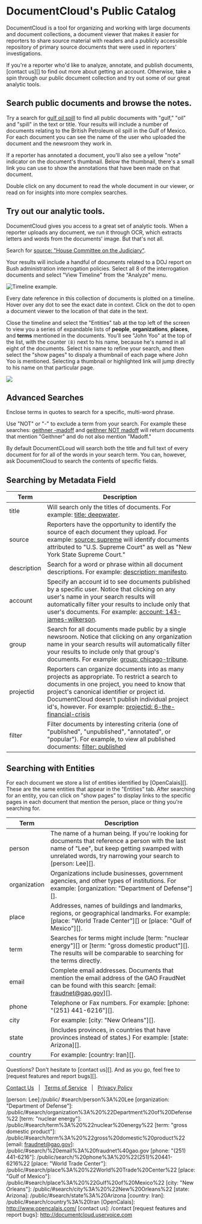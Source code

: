 # DocumentCloud's Public Catalog

DocumentCloud is a tool for organizing and working with large documents and document collections, a document viewer that makes it easier for reporters to share source material with readers and a publicly accessible repository of primary source documents that were used in reporters' investigations. 

If you're a reporter who'd like to analyze, annotate, and publish documents, [contact us][] to find out more about getting an account. Otherwise, take a spin through our public document collection and try out some of our great analytic tools.

## Search public documents and browse the notes.

Try a search for [gulf oil spill][] to find all public documents with "gulf," "oil" and "spill" in the text or title. Your results will include a number of documents relating to the British Petroleum oil spill in the Gulf of Mexico.  For each document you can see the name of the user who uploaded the document and the newsroom they work in.

If a reporter has annotated a document, you'll also see a yellow "note" indicator on the document's thumbnail. Below the thumbnail, there's a small link you can use to show the annotations that have been made on that document. 

Double click on any document to read the whole document in our viewer, or read on for insights into more complex searches. 

## Try out our analytic tools.

DocumentCloud gives you access to a great set of analytic tools. When a reporter uploads any document, we run it through OCR, which extracts letters and words from the documents' image. But that's not all. 
 
Search for [source: "House Committee on the Judiciary"][].
 
Your results will include a handful of documents related to a DOJ report on Bush administration interrogation policies. Select all 8 of the interrogation documents and select "View Timeline" from the "Analyze" menu.

<img src="/images/help/timeline.jpg" class="full_line" alt="Timeline example." />

Every date reference in this collection of documents is plotted on a timeline. Hover over any dot to see the exact date in context. Click on the dot to open a document viewer to the location of that date in the text.

Close the timeline and select the "Entities" tab at the top left of the screen to view you a series of expandable lists of **people**, **organizations**, **places**, and **terms** mentioned in the documents. You'll see "John Yoo" at the top of the list, with the counter `(8)` next to his name, because he's named in all eight of the documents. Select his name to refine your search, and then select the "show pages" to dispaly a thumbnail of each page where John Yoo is mentioned. Selecting a thumbnail or highlighted link will jump directly to his name on that particular page.

<img src="/images/help/show_pages.png" class="full_line" />

## Advanced Searches

Enclose terms in quotes to search for a specific, multi-word phrase.  

Use "NOT" or "-" to exclude a term from your search. For example these searches: [geithner -madoff][] and [geithner NOT madoff][] will return documents that mention "Geithner" and do not also mention "Madoff." 

By default DocumentCLoud will search both the title and full text of every document for for all of the words in your search term. You can, however, ask DocumentCloud to search the contents of specific fields. 


## Searching by Metadata Field
   
Term                        | Description 
----------------------------|---------------------
title                       | Will search only the titles of documents. For example: [title: deepwater][].
source                      | Reporters have the opportunity to identify the source of each document they upload.  For example: [source: supreme][] will identify documents attributed to "U.S. Supreme Court" as well as "New York State Supreme Court."
description                 | Search for a word or phrase within all document descriptions. For example: [description: manifesto][].
account                     | Specify an account id to see documents published by a specific user. Notice that clicking on any user's name in your search results will automatically filter your results to include only that user's documents.  For example: [account: 143-james-wilkerson][].
group                       | Search for all documents made public by a single newsroom. Notice that clicking on any organization name in your search results will automatically filter your results to include only that group's documents. For example: [group: chicago-tribune][]. 
projectid                   | Reporters can organize documents into as many projects as appropriate. To restrict a search to documents in one project, you need to know that project's canonical identifier or project id. DocumentCloud doesn't publish individual project id's, however.  For example: [projectid: 6-the-financial-crisis][]
filter                      | Filter documents by interesting criteria (one of "published", "unpublished", "annotated", or "popular"). For example, to view all published documents: [filter: published][]
 
## Searching with Entities
 
For each document we store a list of entities identified by [OpenCalais][]. These are the same entities that appear in the "Entities" tab. After searching for an entity, you can click on "show pages" to display links to the specific pages in each document that mention the person, place or thing you're searching for.

Term                        | Description 
----------------------------|-------------------------
person                      | The name of a human being. If you're looking for documents that reference a person with the last name of "Lee", but keep getting swamped with unrelated words, try narrowing your search to [person: Lee][].
organization                | Organizations include businesses, government agencies, and other types of institutions. For example: [organization: "Department of Defense"][].
place                       | Addresses, names of buildings and landmarks, regions, or geographical landmarks. For example: [place: "World Trade Center"][] or [place: "Gulf of Mexico"][].
term                        | Searches for terms might include [term: "nuclear energy"][] or [term: "gross domestic product"][]. The results will be comparable to searching for the terms directly.
email                       | Complete email addresses. Documents that mention the email address of the GAO FraudNet can be found with this search: [email: fraudnet@gao.gov][].
phone                       | Telephone or Fax numbers. For example: [phone: "(251) 441-6216"][].
city                        | For example: [city: "New Orleans"][].
state                       | (Includes provinces, in countries that have provinces instead of states.) For example: [state: Arizona][].
country                     | For example: [country: Iran][].

Questions? Don't hesitate to [contact us][]. And as you go, feel free to [request features and report bugs][].

<div class="help_footer">
  <a class="text_link" href="/contact">Contact Us</a> &nbsp;&nbsp;|&nbsp;&nbsp;
  <a class="text_link" href="/terms">Terms of Service</a> &nbsp;&nbsp;|&nbsp;&nbsp;
  <a class="text_link" href="/privacy">Privacy Policy</a>
</div>


[gulf oil spill]: /public/#search/gulf%20oil%20spill
[source: "House Committee on the Judiciary"]: /public/#search/source%3A%20%22House%20Committee%20on%20the%20Judiciary%22
[John Yoo detainee]: /public/#search/John%20Yoo%20detainee
[geithner -madoff]: /public/#search/geithner%20-madoff 
[geithner NOT madoff]: /public/#search/geithner%20NOT%20madoff
[account: 143-james-wilkerson]: /public/#search/account%3A%20143-james-wilkerson
[group: chicago-tribune]: /public/#search/group%3A%20chicago-tribune
[title: deepwater]: /public/#search/title%3A%20deepwater
[source: supreme]: /public/#search/source%3A%20supreme
[description: manifesto]: /public/#search/description%3A%20manifesto
[projectid: 6-the-financial-crisis]: /public/#search/projectid%3A%206-the-financial-crisis
[access: private]: /public/#search/access%3A%20private
[filter: published]: /public/#search/filter%3A%20published
[person: Lee]:/public/ #search/person%3A%20Lee
[organization: "Department of Defense"]: /public/#search/organization%3A%20%22Department%20of%20Defense%22
[term: "nuclear energy"]: /public/#search/term%3A%20%22nuclear%20energy%22
[term: "gross domestic product"]: /public/#search/term%3A%20%22gross%20domestic%20product%22
[email: fraudnet@gao.gov]: /public/#search/%20email%3A%20fraudnet%40gao.gov
[phone: "(251) 441-6216"]: /public/search/%20phone%3A%20%22(251)%20441-6216%22
[place: "World Trade Center"]: /public/#search/place%3A%20%22World%20Trade%20Center%22
[place: "Gulf of Mexico"]: /public/#search/place%3A%20%22Gulf%20of%20Mexico%22
[city: "New Orleans"]: /public/#search/city%3A%20%22New%20Orleans%22
[state: Arizona]: /public/#search/state%3A%20Arizona
[country: Iran]: /public/#search/country%3A%20Iran
[OpenCalais]: http://www.opencalais.com/
[contact us]: /contact
[request features and report bugs]: http://documentcloud.uservoice.com
